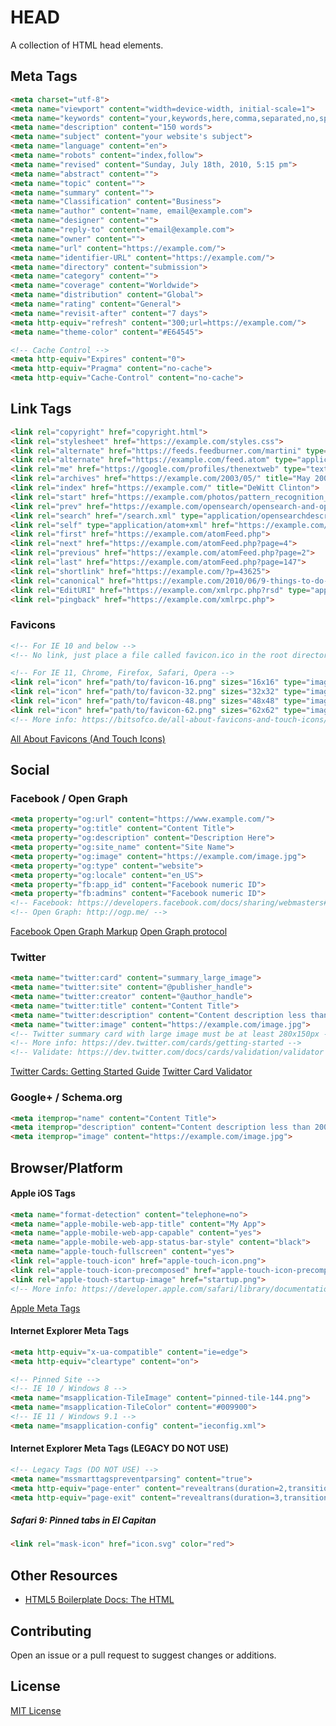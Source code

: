 # HEAD

A collection of HTML head elements.

## Meta Tags

``` html
<meta charset="utf-8">
<meta name="viewport" content="width=device-width, initial-scale=1">
<meta name="keywords" content="your,keywords,here,comma,separated,no,spaces">
<meta name="description" content="150 words">
<meta name="subject" content="your website's subject">
<meta name="language" content="en">
<meta name="robots" content="index,follow">
<meta name="revised" content="Sunday, July 18th, 2010, 5:15 pm">
<meta name="abstract" content="">
<meta name="topic" content="">
<meta name="summary" content="">
<meta name="Classification" content="Business">
<meta name="author" content="name, email@example.com">
<meta name="designer" content="">
<meta name="reply-to" content="email@example.com">
<meta name="owner" content="">
<meta name="url" content="https://example.com/">
<meta name="identifier-URL" content="https://example.com/">
<meta name="directory" content="submission">
<meta name="category" content="">
<meta name="coverage" content="Worldwide">
<meta name="distribution" content="Global">
<meta name="rating" content="General">
<meta name="revisit-after" content="7 days">
<meta http-equiv="refresh" content="300;url=https://example.com/">
<meta name="theme-color" content="#E64545">

<!-- Cache Control -->
<meta http-equiv="Expires" content="0">
<meta http-equiv="Pragma" content="no-cache">
<meta http-equiv="Cache-Control" content="no-cache">
```

## Link Tags

``` html
<link rel="copyright" href="copyright.html">
<link rel="stylesheet" href="https://example.com/styles.css">
<link rel="alternate" href="https://feeds.feedburner.com/martini" type="application/rss+xml" title="RSS">
<link rel="alternate" href="https://example.com/feed.atom" type="application/atom+xml" title="Atom 0.3">
<link rel="me" href="https://google.com/profiles/thenextweb" type="text/html">
<link rel="archives" href="https://example.com/2003/05/" title="May 2003">
<link rel="index" href="https://example.com/" title="DeWitt Clinton">
<link rel="start" href="https://example.com/photos/pattern_recognition_1_about/" title="Pattern Recognition 1">
<link rel="prev" href="https://example.com/opensearch/opensearch-and-openid-a-sure-way-to-get-my-attention/" title="OpenSearch and OpenID? A sure way to get my attention.">
<link rel="search" href="/search.xml" type="application/opensearchdescription+xml" title="Viatropos">
<link rel="self" type="application/atom+xml" href="https://example.com/atomFeed.php?page=3">
<link rel="first" href="https://example.com/atomFeed.php">
<link rel="next" href="https://example.com/atomFeed.php?page=4">
<link rel="previous" href="https://example.com/atomFeed.php?page=2">
<link rel="last" href="https://example.com/atomFeed.php?page=147">
<link rel="shortlink" href="https://example.com/?p=43625">
<link rel="canonical" href="https://example.com/2010/06/9-things-to-do-before-entering-social-media.html">
<link rel="EditURI" href="https://example.com/xmlrpc.php?rsd" type="application/rsd+xml" title="RSD">
<link rel="pingback" href="https://example.com/xmlrpc.php">


```

### Favicons

``` html
<!-- For IE 10 and below -->  
<!-- No link, just place a file called favicon.ico in the root directory -->

<!-- For IE 11, Chrome, Firefox, Safari, Opera -->  
<link rel="icon" href="path/to/favicon-16.png" sizes="16x16" type="image/png">  
<link rel="icon" href="path/to/favicon-32.png" sizes="32x32" type="image/png">  
<link rel="icon" href="path/to/favicon-48.png" sizes="48x48" type="image/png">  
<link rel="icon" href="path/to/favicon-62.png" sizes="62x62" type="image/png">
<!-- More info: https://bitsofco.de/all-about-favicons-and-touch-icons/ -->
```

[All About Favicons (And Touch Icons)](https://bitsofco.de/all-about-favicons-and-touch-icons/)

## Social

### Facebook / Open Graph

``` html
<meta property="og:url" content="https://www.example.com/">
<meta property="og:title" content="Content Title">
<meta property="og:description" content="Description Here">
<meta property="og:site_name" content="Site Name">
<meta property="og:image" content="https://example.com/image.jpg">
<meta property="og:type" content="website">
<meta property="og:locale" content="en_US">
<meta property="fb:app_id" content="Facebook numeric ID">
<meta property="fb:admins" content="Facebook numeric ID">
<!-- Facebook: https://developers.facebook.com/docs/sharing/webmasters#markup -->
<!-- Open Graph: http://ogp.me/ -->
```

[Facebook Open Graph Markup](https://developers.facebook.com/docs/sharing/webmasters#markup)
[Open Graph protocol](http://ogp.me/)

### Twitter

``` html
<meta name="twitter:card" content="summary_large_image">
<meta name="twitter:site" content="@publisher_handle">
<meta name="twitter:creator" content="@author_handle">
<meta name="twitter:title" content="Content Title">
<meta name="twitter:description" content="Content description less than 200 characters">
<meta name="twitter:image" content="https://example.com/image.jpg">
<!-- Twitter summary card with large image must be at least 280x150px -->
<!-- More info: https://dev.twitter.com/cards/getting-started -->
<!-- Validate: https://dev.twitter.com/docs/cards/validation/validator -->
```

[Twitter Cards: Getting Started Guide](https://dev.twitter.com/cards/getting-started)
[Twitter Card Validator](https://dev.twitter.com/docs/cards/validation/validator)

### Google+ / Schema.org

``` html
<meta itemprop="name" content="Content Title">
<meta itemprop="description" content="Content description less than 200 characters">
<meta itemprop="image" content="https://example.com/image.jpg">
```

## Browser/Platform

#### Apple iOS Tags

``` html
<meta name="format-detection" content="telephone=no">
<meta name="apple-mobile-web-app-title" content="My App">
<meta name="apple-mobile-web-app-capable" content="yes">
<meta name="apple-mobile-web-app-status-bar-style" content="black">
<meta name="apple-touch-fullscreen" content="yes">
<link rel="apple-touch-icon" href="apple-touch-icon.png">
<link rel="apple-touch-icon-precomposed" href="apple-touch-icon-precomposed.png">
<link rel="apple-touch-startup-image" href="startup.png">
<!-- More info: https://developer.apple.com/safari/library/documentation/appleapplications/reference/safarihtmlref/articles/metatags.html -->
```

[Apple Meta Tags](https://developer.apple.com/safari/library/documentation/appleapplications/reference/safarihtmlref/articles/metatags.html)

#### Internet Explorer Meta Tags

``` html
<meta http-equiv="x-ua-compatible" content="ie=edge">
<meta http-equiv="cleartype" content="on">

<!-- Pinned Site -->
<!-- IE 10 / Windows 8 -->
<meta name="msapplication-TileImage" content="pinned-tile-144.png">  
<meta name="msapplication-TileColor" content="#009900">
<!-- IE 11 / Windows 9.1 -->
<meta name="msapplication-config" content="ieconfig.xml">
```

#### Internet Explorer Meta Tags (LEGACY DO NOT USE)

``` html
<!-- Legacy Tags (DO NOT USE) -->
<meta name="mssmarttagspreventparsing" content="true">
<meta http-equiv="page-enter" content="revealtrans(duration=2,transition=2)">
<meta http-equiv="page-exit" content="revealtrans(duration=3,transition=12)">
```

##### Safari 9: Pinned tabs in El Capitan

```html
<link rel="mask-icon" href="icon.svg" color="red">
```

## Other Resources

- [HTML5 Boilerplate Docs: The HTML](https://github.com/h5bp/html5-boilerplate/blob/master/dist/doc/html.md)

## Contributing

Open an issue or a pull request to suggest changes or additions.

## License

[MIT License](LICENSE)
